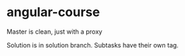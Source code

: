 angular-course
==============


Master is clean, just with a proxy

Solution is in solution branch. Subtasks have their own tag.
